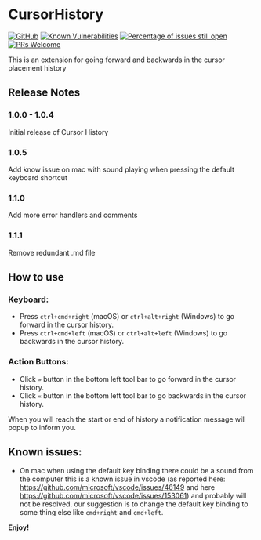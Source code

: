 # CursorHistory 

[![GitHub](https://img.shields.io/github/license/GuyBerko/vscode-extenstion-cursor-history?style=flat)](https://github.com/GuyBerko/vscode-extenstion-cursor-history/blob/main/LICENSE) 
[![Known Vulnerabilities](https://snyk.io/test/github/GuyBerko/vscode-extenstion-cursor-history/badge.svg)](https://snyk.io/test/github/GuyBerko/vscode-extenstion-cursor-history)
[![Percentage of issues still open](https://isitmaintained.com/badge/open/GuyBerko/vscode-extenstion-cursor-history.svg)](http://isitmaintained.com/project/GuyBerko/vscode-extenstion-cursor-history') 
[![PRs Welcome](https://img.shields.io/badge/PRs-welcome-brightgreen.svg?style=flat)](http://makeapullrequest.com)

This is an extension for going forward and backwards in the cursor placement history


## Release Notes


### 1.0.0 - 1.0.4

Initial release of Cursor History

### 1.0.5

Add know issue on mac with sound playing when pressing the default keyboard shortcut

### 1.1.0

Add more error handlers and comments

### 1.1.1

Remove redundant .md file


## How to use

### Keyboard:
* Press `ctrl+cmd+right` (macOS) or `ctrl+alt+right` (Windows) to go forward in the cursor history.
* Press `ctrl+cmd+left` (macOS) or `ctrl+alt+left` (Windows) to go backwards in the cursor history.

### Action Buttons:
* Click `»` button in the bottom left tool bar to go forward in the cursor history.
* Click `«` button in the bottom left tool bar to go backwards in the cursor history.

When you will reach the start or end of history a notification message will popup to inform you.


## Known issues:
- On mac when using the default key binding there could be a sound from the computer this is a known issue in vscode 
(as reported here: https://github.com/microsoft/vscode/issues/46149 and here https://github.com/microsoft/vscode/issues/153061) and probably will not be resolved. 
our suggestion is to change the default key binding to some thing else like `cmd+right` and `cmd+left`.


**Enjoy!**
